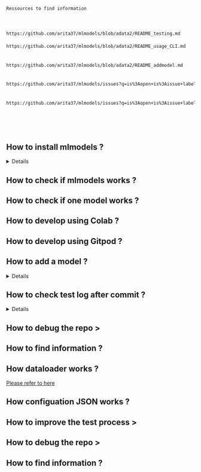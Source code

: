 
```bash

Ressources to find information



https://github.com/arita37/mlmodels/blob/adata2/README_testing.md

https://github.com/arita37/mlmodels/blob/adata2/README_usage_CLI.md


https://github.com/arita37/mlmodels/blob/adata2/README_addmodel.md


https://github.com/arita37/mlmodels/issues?q=is%3Aopen+is%3Aissue+label%3Adev-documentation


https://github.com/arita37/mlmodels/issues?q=is%3Aopen+is%3Aissue+label%3Adev-documentation






```




## How to install mlmodels ?
<details>


</details>


## How to check if mlmodels works ?




## How to check if  one model works ?





## How to develop using Colab ?


## How to develop using Gitpod ?









## How to add  a model ?
<details>
To add new model fork the repo. Inside the mlmodels directory we have multiple subdirectories named like model_keras, model_sklearn and so on the idea is to use **model_** before the type of framework you want to use. Now once you have decided the frame work create appripriately named model file and config file as described in the read me doc [README_addmodel.md](docs\README_docs\README_addmodel.md). The same model structure and config allows us to do the testing of all the models easily.
</details>



## How to check test log after commit ?
<details>
Once the model is added we can do testing on it with commands like this, where model_framework is a placeholder for your selected framework and model_file.json is the config file for your model.

```
ml_models --do fit     --config_file model_framework/model_file.json --config_mode "test" 
```
Here the fit method is tested, you can check the predict fucntionality of the model like this.
```
ml_models --do predict --config_file model_tf/1_lstm.json --config_mode "test"
```
But this is individual testing that we can do to debug our model when we find an error in automatic the test logs.

We have automated testing in our repo and the results are stored in here https://github.com/arita37/mlmodels_store We havemultiple level logs and they are put under different directories as you can see here, log folders have **logs_** at the start.
![Mlmodels Store](imgs/test_repo.PNG?raw=true "Mlmodels Store")
We can focus on the error_list directory to debug our testing errors. Inside the error_list directory we can find the logs of all test cases in directories named at the time they are created
![Error List](imgs/error_list.PNG?raw=true "Error List")
Inside we can see separate files for each test cases which will have the details of the errors.
![Error Logs](imgs/error_logs.PNG?raw=true "Error logs")
For example we can look at the errors for test cli cases named as list_log_test_cli_20200610.md
![Error](imgs/test_cli_error.PNG?raw=true "Error")
We see multiple erros and we can click on the traceback for error 1 which will take us to the line 421 of the log file.
![Error Line](imgs/error_line.PNG?raw=true "Error Line")
We can see that while running the test case at line 418 caused the error, and we can see the error. 
```
ml_models --do fit  --config_file dataset/json/benchmark_timeseries/gluonts_m4.json --config_mode "deepar" 
```
So we fix the erorr by launch the git pod and test the test case again and see it works correctly after that we can commit teh changes and submit the pull request.
</details>


## How to debug the repo >


## How to find information ?













## How dataloader works ?
[Please refer to here](dataloader.md)

## How configuation JSON works ?





## How to improve the test process >





## How to debug the repo >





## How to find information ?














